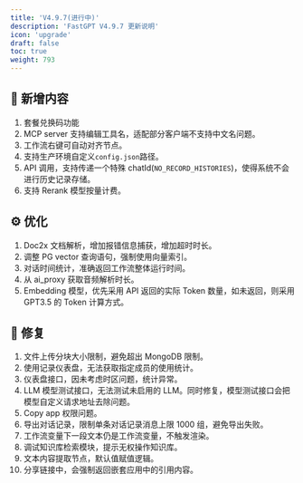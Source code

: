 ```yaml
---
title: 'V4.9.7(进行中)'
description: 'FastGPT V4.9.7 更新说明'
icon: 'upgrade'
draft: false
toc: true
weight: 793
---
```


## 🚀 新增内容

1. 套餐兑换码功能
2. MCP server 支持编辑工具名，适配部分客户端不支持中文名问题。
3. 工作流右键可自动对齐节点。
4. 支持生产环境自定义`config.json`路径。
5. API 调用，支持传递一个特殊 chatId(`NO_RECORD_HISTORIES`)，使得系统不会进行历史记录存储。
6. 支持 Rerank 模型按量计费。

## ⚙️ 优化

1. Doc2x 文档解析，增加报错信息捕获，增加超时时长。
2. 调整 PG vector 查询语句，强制使用向量索引。
3. 对话时间统计，准确返回工作流整体运行时间。
4. 从 ai_proxy 获取音频解析时长。
5. Embedding 模型，优先采用 API 返回的实际 Token 数量，如未返回，则采用 GPT3.5 的 Token 计算方式。

## 🐛 修复

1. 文件上传分块大小限制，避免超出 MongoDB 限制。
2. 使用记录仪表盘，无法获取指定成员的使用统计。
3. 仪表盘接口，因未考虑时区问题，统计异常。
4. LLM 模型测试接口，无法测试未启用的 LLM。同时修复，模型测试接口会把模型自定义请求地址去除问题。
5. Copy app 权限问题。
6. 导出对话记录，限制单条对话记录消息上限 1000 组，避免导出失败。
7. 工作流变量下一段文本仍是工作流变量，不触发渲染。
8. 调试知识库检索模块，提示无权操作知识库。
9. 文本内容提取节点，默认值赋值逻辑。
10. 分享链接中，会强制返回嵌套应用中的引用内容。

